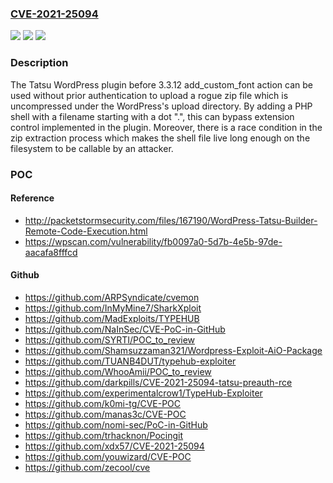 ### [CVE-2021-25094](https://cve.mitre.org/cgi-bin/cvename.cgi?name=CVE-2021-25094)
![](https://img.shields.io/static/v1?label=Product&message=Tatsu&color=blue)
![](https://img.shields.io/static/v1?label=Version&message=3.3.12%3C%203.3.12%20&color=brighgreen)
![](https://img.shields.io/static/v1?label=Vulnerability&message=CWE-306%20Missing%20Authentication%20for%20Critical%20Function&color=brighgreen)

### Description

The Tatsu WordPress plugin before 3.3.12 add_custom_font action can be used without prior authentication to upload a rogue zip file which is uncompressed under the WordPress's upload directory. By adding a PHP shell with a filename starting with a dot ".", this can bypass extension control implemented in the plugin. Moreover, there is a race condition in the zip extraction process which makes the shell file live long enough on the filesystem to be callable by an attacker.

### POC

#### Reference
- http://packetstormsecurity.com/files/167190/WordPress-Tatsu-Builder-Remote-Code-Execution.html
- https://wpscan.com/vulnerability/fb0097a0-5d7b-4e5b-97de-aacafa8fffcd

#### Github
- https://github.com/ARPSyndicate/cvemon
- https://github.com/InMyMine7/SharkXploit
- https://github.com/MadExploits/TYPEHUB
- https://github.com/NaInSec/CVE-PoC-in-GitHub
- https://github.com/SYRTI/POC_to_review
- https://github.com/Shamsuzzaman321/Wordpress-Exploit-AiO-Package
- https://github.com/TUANB4DUT/typehub-exploiter
- https://github.com/WhooAmii/POC_to_review
- https://github.com/darkpills/CVE-2021-25094-tatsu-preauth-rce
- https://github.com/experimentalcrow1/TypeHub-Exploiter
- https://github.com/k0mi-tg/CVE-POC
- https://github.com/manas3c/CVE-POC
- https://github.com/nomi-sec/PoC-in-GitHub
- https://github.com/trhacknon/Pocingit
- https://github.com/xdx57/CVE-2021-25094
- https://github.com/youwizard/CVE-POC
- https://github.com/zecool/cve

